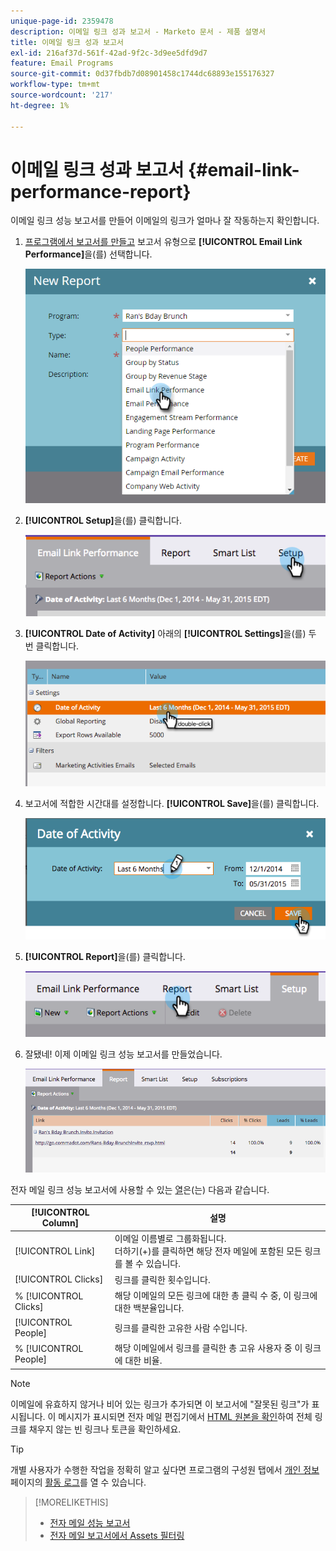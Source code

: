 ```yaml
---
unique-page-id: 2359478
description: 이메일 링크 성과 보고서 - Marketo 문서 - 제품 설명서
title: 이메일 링크 성과 보고서
exl-id: 216af37d-561f-42ad-9f2c-3d9ee5dfd9d7
feature: Email Programs
source-git-commit: 0d37fbdb7d08901458c1744dc68893e155176327
workflow-type: tm+mt
source-wordcount: '217'
ht-degree: 1%

---
```


# 이메일 링크 성과 보고서 {#email-link-performance-report}

이메일 링크 성능 보고서를 만들어 이메일의 링크가 얼마나 잘 작동하는지 확인합니다.

1. [프로그램에서 보고서를 만들고](/help/marketo/product-docs/reporting/basic-reporting/creating-reports/create-a-report-in-a-program.md) 보고서 유형으로 **[!UICONTROL Email Link Performance]**&#x200B;을(를) 선택합니다.

   ![](assets/image2017-3-29-9-3a10-3a41.png)

1. **[!UICONTROL Setup]**&#x200B;을(를) 클릭합니다.

   ![](assets/image2015-5-20-11-3a18-3a0.png)

1. **[!UICONTROL Date of Activity]** 아래의 **[!UICONTROL Settings]**&#x200B;을(를) 두 번 클릭합니다.

   ![](assets/image2015-5-20-11-3a18-3a59.png)

1. 보고서에 적합한 시간대를 설정합니다. **[!UICONTROL Save]**&#x200B;을(를) 클릭합니다.

   ![](assets/image2015-5-20-11-3a20-3a52.png)

1. **[!UICONTROL Report]**&#x200B;을(를) 클릭합니다.

   ![](assets/image2015-5-20-11-3a22-3a24.png)

1. 잘됐네! 이제 이메일 링크 성능 보고서를 만들었습니다.

   ![](assets/image2015-5-20-11-3a23-3a33.png)

전자 메일 링크 성능 보고서에 사용할 수 있는 [열](/help/marketo/product-docs/reporting/basic-reporting/editing-reports/select-report-columns.md)은(는) 다음과 같습니다.

<table> 
 <thead> 
  <tr> 
   <th colspan="1" rowspan="1">[!UICONTROL Column]</th> 
   <th colspan="1" rowspan="1">설명</th> 
  </tr> 
 </thead> 
 <tbody> 
  <tr> 
   <td colspan="1" rowspan="1">[!UICONTROL Link]</td> 
   <td colspan="1" rowspan="1">이메일 이름별로 그룹화됩니다.<br>더하기(+)를 클릭하면 해당 전자 메일에 포함된 모든 링크를 볼 수 있습니다.</td> 
  </tr> 
  <tr> 
   <td colspan="1" rowspan="1">[!UICONTROL Clicks]</td> 
   <td colspan="1" rowspan="1">링크를 클릭한 횟수입니다.</td> 
  </tr> 
  <tr> 
   <td colspan="1" rowspan="1">% [!UICONTROL Clicks]</td> 
   <td colspan="1" rowspan="1">해당 이메일의 모든 링크에 대한 총 클릭 수 중, 이 링크에 대한 백분율입니다.</td> 
  </tr> 
  <tr> 
   <td colspan="1" rowspan="1">[!UICONTROL People]</td> 
   <td colspan="1" rowspan="1">링크를 클릭한 고유한 사람 수입니다.</td> 
  </tr> 
  <tr> 
   <td colspan="1" rowspan="1">% [!UICONTROL People]</td> 
   <td colspan="1" rowspan="1">해당 이메일에서 링크를 클릭한 총 고유 사용자 중 이 링크에 대한 비율.</td> 
  </tr> 
 </tbody> 
</table>

>[!NOTE]
>
>이메일에 유효하지 않거나 비어 있는 링크가 추가되면 이 보고서에 &quot;잘못된 링크&quot;가 표시됩니다. 이 메시지가 표시되면 전자 메일 편집기에서 [HTML 원본을 확인](/help/marketo/product-docs/email-marketing/general/functions-in-the-editor/edit-an-emails-html.md)하여 전체 링크를 채우지 않는 빈 링크나 토큰을 확인하세요.

>[!TIP]
>
>개별 사용자가 수행한 작업을 정확히 알고 싶다면 프로그램의 구성원 탭에서 [개인 정보](/help/marketo/product-docs/core-marketo-concepts/smart-lists-and-static-lists/managing-people-in-smart-lists/filter-activity-types-in-the-activity-log-of-a-person.md) 페이지의 [활동 로그](/help/marketo/product-docs/core-marketo-concepts/smart-lists-and-static-lists/managing-people-in-smart-lists/using-the-person-detail-page.md)를 열 수 있습니다.

>[!MORELIKETHIS]
>
>* [전자 메일 성능 보고서](/help/marketo/product-docs/email-marketing/email-programs/email-program-data/email-performance-report.md)
>* [전자 메일 보고서에서 Assets 필터링](/help/marketo/product-docs/reporting/basic-reporting/report-activity/filter-assets-in-an-email-report.md)
